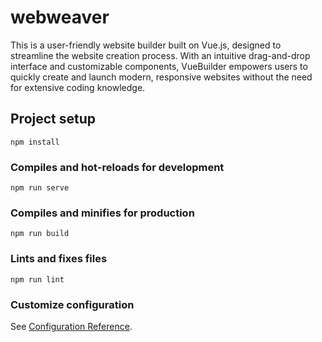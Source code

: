 # webweaver
This is a user-friendly website builder built on Vue.js, designed to streamline the website creation process. With an intuitive drag-and-drop interface and customizable components, VueBuilder empowers users to quickly create and launch modern, responsive websites without the need for extensive coding knowledge.
## Project setup
```
npm install
```

### Compiles and hot-reloads for development
```
npm run serve
```

### Compiles and minifies for production
```
npm run build
```

### Lints and fixes files
```
npm run lint
```

### Customize configuration
See [Configuration Reference](https://cli.vuejs.org/config/).
